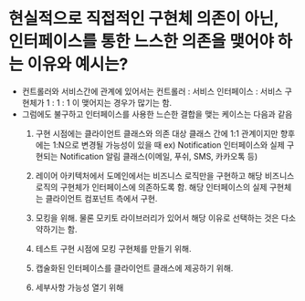 # 현실적으로 직접적인 구현체 의존이 아닌, 인터페이스를 통한 느스한 의존을 맺어야 하는 이유와 예시는?
- 컨트롤러와 서비스간에 관계에 있어서는 컨트롤러 : 서비스 인터페이스 : 서비스 구현체가 1 : 1 : 1 이 맺어지는 경우가 많기는 함.
- 그럼에도 불구하고 인터페이스를 사용한 느슨한 결합을 맺는 케이스는 다음과 같음
  1) 구현 시점에는 클라이언트 클래스와 의존 대상 클래스 간에 1:1 관계이지만 향후에는 1:N으로 변경될 가능성이 있을 때
      ex) Notification 인터페이스와 실제 구현되는 Notification 알림 클래스(이메일, 푸쉬, SMS, 카카오톡 등)

  2) 레이어 아키텍처에서 도메인에서는 비즈니스 로직만을 구현하고 해당 비즈니스 로직의 구현체가 인터페이스에 의존하도록 함. 해당 인터페이스의 실제 구현체는 클라이언트 컴포넌트 측에서 구현.

  3) 모킹을 위해. 물론 모키토 라이브러리가 있어서 해당 이유로 선택하는 것은 다소 약하기는 함.
  4) 테스트 구현 시점에 모킹 구현체를 만들기 위해.
  5) 캡술화된 인터페이스를 클라이언트 클래스에 제공하기 위해.
  6) 세부사항 가능성 열기 위해

